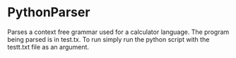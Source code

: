 # PythonParser
Parses a context free grammar used for a calculator language.
The program being parsed is in test.tx.
To run simply run the python script with the testt.txt file as an argument.
